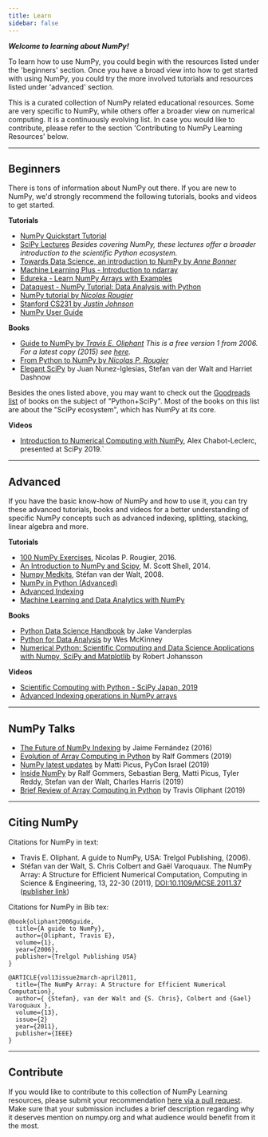```yaml
---
title: Learn
sidebar: false
---
```


***Welcome to learning about NumPy!***

To learn how to use NumPy, you could begin with the resources listed under the 'beginners' section. Once you have a broad view into how to get started with using NumPy, you could try the more involved tutorials and resources listed under 'advanced' section.

This is a curated collection of NumPy related educational resources. Some are very specific to NumPy, while others offer a broader view on numerical computing. It is a continuously evolving list. In case you would like to contribute, please refer to the section 'Contributing to NumPy Learning Resources' below. 
***

## Beginners

There is tons of information about NumPy out there. If you are new to NumPy, we'd strongly recommend the following tutorials, books and videos to get started.

<i class="fad fa-chalkboard"></i> **Tutorials**

* [NumPy Quickstart Tutorial](https://numpy.org/devdocs/user/quickstart.html)
* [SciPy Lectures](https://www.scipy-lectures.org/) *Besides covering NumPy, these lectures offer a broader introduction to the scientific Python ecosystem.*
* [Towards Data Science, an introduction to NumPy by *Anne Bonner*](https://towardsdatascience.com/the-ultimate-beginners-guide-to-numpy-f5a2f99aef54)
* [Machine Learning Plus - Introduction to ndarray](https://www.machinelearningplus.com/python/numpy-tutorial-part1-array-python-examples/)
* [Edureka - Learn NumPy Arrays with Examples ](https://www.edureka.co/blog/python-numpy-tutorial/)
* [Dataquest - NumPy Tutorial: Data Analysis with Python](https://www.dataquest.io/blog/numpy-tutorial-python/)
* [NumPy tutorial by *Nicolas Rougier*](https://github.com/rougier/numpy-tutorial)
* [Stanford CS231 by *Justin Johnson*](http://cs231n.github.io/python-numpy-tutorial/)
* [NumPy User Guide](https://numpy.org/devdocs/user/index.html)

<i class="fas fa-books"></i> **Books**

* [Guide to NumPy by *Travis E. Oliphant*](http://web.mit.edu/dvp/Public/numpybook.pdf) *This is a free version 1 from 2006. For a latest copy (2015) see [here](https://www.barnesandnoble.com/w/guide-to-numpy-travis-e-oliphant-phd/1122853007).*
* [From Python to NumPy by *Nicolas P. Rougier*](https://www.labri.fr/perso/nrougier/from-python-to-numpy/) 
* [Elegant SciPy](https://www.amazon.com/Elegant-SciPy-Art-Scientific-Python/dp/1491922877) by Juan Nunez-Iglesias, Stefan van der Walt and Harriet Dashnow 

Besides the ones listed above, you may want to check out the [Goodreads list](https://www.goodreads.com/shelf/show/python-scipy) of books on the subject of "Python+SciPy". Most of the books on this list are about the "SciPy ecosystem", which has NumPy at its core.

<i class="far fa-file-video"></i> **Videos**

* [Introduction to Numerical Computing with NumPy](http://youtu.be/ZB7BZMhfPgk), Alex Chabot-Leclerc, presented at SciPy 2019.` 

***

## Advanced 

If you have the basic know-how of NumPy and how to use it, you can try these advanced tutorials, books and videos for a better understanding of specific NumPy concepts such as advanced indexing, splitting, stacking, linear algebra and more.

<i class="fad fa-chalkboard"></i> **Tutorials**

* [100 NumPy Exercises](http://www.labri.fr/perso/nrougier/teaching/numpy.100/index.html), Nicolas P. Rougier, 2016.
* [An Introduction to NumPy and Scipy](https://engineering.ucsb.edu/~shell/che210d/numpy.pdf), M. Scott Shell, 2014. 
* [Numpy Medkits](http://mentat.za.net/numpy/numpy_advanced_slides/), Stéfan van der Walt, 2008.
* [NumPy in Python (Advanced)](https://www.geeksforgeeks.org/numpy-python-set-2-advanced/)
* [Advanced Indexing](https://www.tutorialspoint.com/numpy/numpy_advanced_indexing.htm)
* [Machine Learning and Data Analytics with NumPy](https://www.machinelearningplus.com/python/numpy-tutorial-python-part2/)

<i class="fas fa-books"></i> **Books**

* [Python Data Science Handbook](https://www.amazon.com/Python-Data-Science-Handbook-Essential/dp/1491912057) by Jake Vanderplas
* [Python for Data Analysis](https://www.amazon.com/Python-Data-Analysis-Wrangling-IPython/dp/1491957662) by Wes McKinney
* [Numerical Python: Scientific Computing and Data Science Applications with Numpy, SciPy and Matplotlib](https://www.amazon.com/Numerical-Python-Scientific-Applications-Matplotlib/dp/1484242459) by Robert Johansson

<i class="far fa-file-video"></i> **Videos**

* [Scientific Computing with Python - SciPy Japan, 2019](https://www.youtube.com/watch?v=cYugp9IN1-Q)
* [Advanced Indexing operations in NumPy arrays](https://www.youtube.com/watch?v=2WTDrSkQBng) 

***

## NumPy Talks

* [The Future of NumPy Indexing](https://www.youtube.com/watch?v=o0EacbIbf58) by Jaime Fernández (2016)
* [Evolution of Array Computing in Python](https://www.youtube.com/watch?v=HVLPJnvInzM&t=10s) by Ralf Gommers (2019)
* [NumPy latest updates](https://www.youtube.com/watch?v=YFLVQFjRmPY) by Matti Picus, PyCon Israel (2019)
* [Inside NumPy](https://www.youtube.com/watch?v=dBTJD_FDVjU) by Ralf Gommers, Sebastian Berg, Matti Picus, Tyler Reddy, Stefan van der Walt, Charles Harris (2019)
* [Brief Review of Array Computing in Python](https://www.youtube.com/watch?v=f176j2g2eNc) by Travis Oliphant (2019)

***

## Citing NumPy

Citations for NumPy in text:

* Travis E. Oliphant. A guide to NumPy, USA: Trelgol Publishing, (2006).
* Stéfan van der Walt, S. Chris Colbert and Gaël Varoquaux. The NumPy Array: A Structure for Efficient Numerical Computation, Computing in Science & Engineering, 13, 22-30 (2011), [DOI:10.1109/MCSE.2011.37](http://dx.doi.org/10.1109/MCSE.2011.37) ([publisher link](http://scitation.aip.org/content/aip/journal/cise/13/2/10.1109/MCSE.2011.37))


Citations for NumPy in Bib tex:

    @book{oliphant2006guide, 
      title={A guide to NumPy}, 
      author={Oliphant, Travis E}, 
      volume={1}, 
      year={2006}, 
      publisher={Trelgol Publishing USA} 
    }

    @ARTICLE{vol13issue2march-april2011,
      title={The NumPy Array: A Structure for Efficient Numerical Computation},
      author={ {Stefan}, van der Walt and {S. Chris}, Colbert and {Gael} Varoquaux },
      volume={13},
      issue={2}
      year={2011},
      publisher={IEEE}
    }

***

## Contribute

If you would like to contribute to this collection of NumPy Learning resources, please submit your recommendation [here via a pull request](github.com/numpy/numpy.org/blob/master/content/en/learn.md). Make sure that your submission includes a brief description regarding why it deserves mention on numpy.org and what audience would benefit from it the most.
